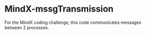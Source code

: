 # MindX-mssgTransmission
For the MindX coding challenge, this code communicates messages between 2 processes.
